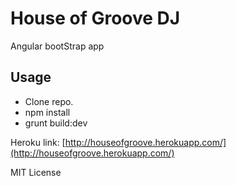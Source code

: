# House of Groove DJ

Angular bootStrap app

## Usage

- Clone repo.
- npm install
- grunt build:dev

Heroku link: [http://houseofgroove.herokuapp.com/](http://houseofgroove.herokuapp.com/)

MIT License
